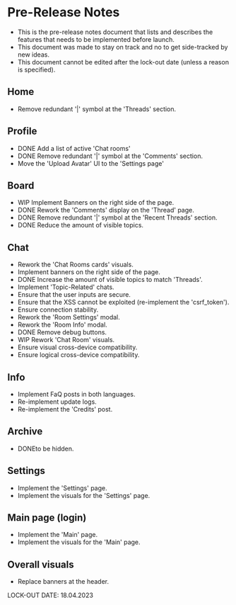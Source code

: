 # Pre-Release Notes
- This is the pre-release notes document that lists and describes the features that needs to be implemented before launch.
- This document was made to stay on track and no to get side-tracked by new ideas.
- This document cannot be edited after the lock-out date (unless a reason is specified).

## Home
- Remove redundant '|' symbol at the 'Threads' section.

## Profile
- DONE Add a list of active 'Chat rooms'
- DONE Remove redundant '|' symbol at the 'Comments' section.
- Move the 'Upload Avatar' UI to the 'Settings page'

## Board
- WIP Implement Banners on the right side of the page.
- DONE Rework the 'Comments' display on the 'Thread' page.
- DONE Remove redundant '|' symbol at the 'Recent Threads' section.
- DONE Reduce the amount of visible topics. 

## Chat
- Rework the 'Chat Rooms cards' visuals.
- Implement banners on the right side of the page.
- DONE Increase the amount of visible topics to match 'Threads'.
- Implement 'Topic-Related' chats.
- Ensure that the user inputs are secure.
- Ensure that the XSS cannot be exploited (re-implement the 'csrf_token').
- Ensure connection stability.
- Rework the 'Room Settings' modal.
- Rework the 'Room Info' modal.
- DONE Remove debug buttons.
- WIP Rework 'Chat Room' visuals.
- Ensure visual cross-device compatibility.
- Ensure logical cross-device compatibility.

## Info
- Implement FaQ posts in both languages.
- Re-implement update logs.
- Re-implement the 'Credits' post.

## Archive
- DONEto be hidden.

## Settings
- Implement the 'Settings' page.
- Implement the visuals for the 'Settings' page.

## Main page (login)
- Implement the 'Main' page.
- Implement the visuals for the 'Main' page.

## Overall visuals
- Replace banners at the header.

LOCK-OUT DATE: 18.04.2023